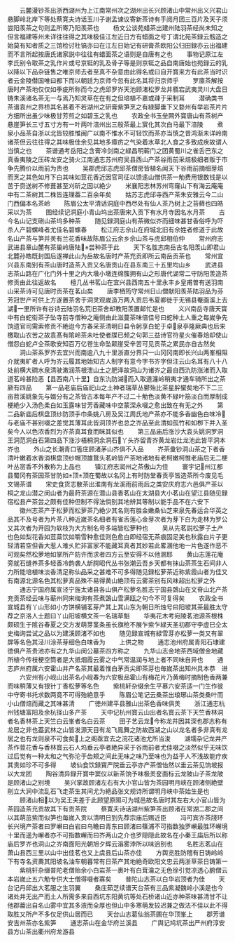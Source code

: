 <!-- { "loadSidebar": true } -->
　　云麓漫钞茶出浙西湖州为上江南常州次之湖州出长兴顾渚山中常州出义兴君山悬脚岭北岸下等处蔡寛夫诗话玉川子谢孟谏议寄新茶诗有手阅月团三百片及天子须尝阳羡茶之句则孟所寄乃阳羡茶也
　　杨文公谈苑蜡茶出建州陆羽茶经尚未知之但言福建等州未详往往得之其味极佳江左近日方有蜡面之号丁谓北苑茶録云剏造之始莫有知者质之三馆检讨杜镐亦曰在江左日始记有研膏茶欧阳公归田録亦云出福建而不言所起按唐氏诸家説中往往有蜡面茶之语则是自唐有之也
　　事物记原江左李氏别令取茶之乳作片或号京铤的乳及骨子等是则京铤之品自南唐始也苑録云的乳以降以下品杂链售之唯京师去者至真不杂意由此得名或曰自开寳来方有此茶当时识者云金陵僣国唯曰都下而以朝廷为京师今忽有此名其将归京师乎
　　罗廪茶解按唐时产茶地仅仅如季疵所称而今之虎邱罗岕天池顾渚松罗龙井鴈宕武夷灵川大盘日铸朱溪诸名茶无一与焉乃知灵草在在有之但培植不嘉或疎于采制耳
　　潜确类书茶谱袁州之界桥其名甚着不若湖州之研膏紫笋烹之有緑脚垂下又婺州有举岩茶片片方细所出虽少味极甘芳煎之如碧玉之乳也
　　农政全书玉垒闗外寳唐山有茶树产悬崖笋长三寸五寸方有一叶两叶涪州出三般茶最上賔化其次白马最下涪陵
　　煮泉小品茶自浙以北皆较胜惟闽广以南不惟水不可轻饮而茶亦当慎之昔鸿渐未详岭南诸茶但云往往得之其味极佳余见其地多瘴疠之气染着水草北人食之多致成疾故谓人当慎之也
　　茶谱通考岳阳之含膏冷剑南之緑昌明蕲门之团黄蜀川之雀舌巴东之真香夷陵之压砖龙安之骑火江南通志苏州府吴县西山产茶谷雨前采焙极细者贩于市争先腾价以雨前为贵也
　　吴郡虎邱志虎邱茶僧房皆植名闻天下谷雨前摘细芽焙而烹之其色如月下白其味如荳花香近因官司征以馈逺山僧供茶一觔费用银数钱是以苦于赍送树不修葺甚至刈斫之因以絶少
　　米襄阳志林苏州穹窿山下有海云庵庵中有二茶树其二株皆连理葢二百余年矣
　　姑苏志虎邱寺西产茶朱安雅云今二山门西偏本名茶岭
　　陈眉公太平清话洞庭中西尽处有仙人茶乃树上之苔藓也四皓采以为茶
　　图经续记洞庭小青山坞出茶唐宋入贡下有水月寺因名水月茶
　　古今名山记支硎山茶坞多种茶
　　随见録洞庭山有茶微似岕而细味甚甘香俗呼为吓杀人产碧螺峰者尤佳名碧螺春
　　松江府志佘山在府城北旧有佘姓者修道于此故名山产茶与笋并羙有兰花香味故陈眉公云余乡佘山茶与虎邱相伯仲
　　常州府志武进县章山麓有茶巢岭唐陆尝种茶于此
　　天下名胜志南岳古名阳羡山即君山北麓孙皓既封国后遂禅此山为岳故名唐时产茶充贡即所云南岳贡茶也
　　常州宜兴县东南别有茶山唐时造茶入贡又名唐贡山在县东南三十五里均山乡
　　武进县志茶山路在广化门外十里之内大墩小墩连绵簇拥有山之形唐代湖常二守防阳羡造茶修贡由此往返故名
　　檀几丛书茗山在宜兴县西南五十里永丰乡皇甫曽有送羽南山采茶诗可见唐时贡茶在茗山矣
　　唐李栖筠守常州日山僧献阳羡茶陆羽品为芬芳冠世产可供上方遂置茶舍于洞灵观嵗造万两入贡后韦夏卿徙于无锡县罨画溪上去湖一里所许有谷诗云陆羽名荒旧茶舍却教阳羡置邮忙是也
　　义兴南岳寺唐天寳中有白蛇衔茶子坠寺前寺僧种之庵侧由此滋蔓茶味倍佳号曰蛇种土人重之每嵗争先饷遗官司需索修贡不絶迨今方春采茶清明日县令躬享白蛇于卓泉亭隆厥典也后来檄取山农苦之故袁髙有隂岭茶未吐使者牒已频之句郭三益诗官符星火催春焙却使山僧怨白蛇卢仝茶歌安知百万亿苍生命坠颠崖受辛苦可见贡茶之累民亦自古然矣
　　洞山茶系罗岕去宜兴而南逾八九十里浙直分界只一山冈冈南即长兴山两峯相阻介就夷旷者人呼为岕云履其地始知古人制字有意今字书岕字但注云山名耳有八十八处前横大磵水泉清驶潄润茶根泄山土之肥泽故洞山为诸岕之最自西氿防涨渚而入取道茗岭甚险恶【县西南八十里】自东氿防湖而入取道瀍岭稍夷才通车骑所出之茶厥有四品
　　第一品老庙后庙祀山之土神者瑞草丛鬰殆比茶星肸蠁矣地不下二三亩苕溪姚象先与婿分有之茶皆古本每年产不过二十觔色淡黄不緑叶筋淡白而厚制成梗絶少入汤色柔白如玉露味甘芳香藏味中空蒙深永啜之愈出致在有无之外
　　第二品新庙后棋盘顶纱防顶手巾条姚八房及吴江周氏地产茶亦不能多香幽色白味冷与老庙不甚别啜之差觉其薄耳此皆洞顶岕也总之岕品至此清如孤竹和如栁下并入圣矣今人以色浓香烈为岕茶真耳食而眯其似也
　　第三品庙后涨沙大袁头姚洞罗洞王洞范洞白石第四品下涨沙梧桐洞余洞石丫头岕留青岕黄龙岩灶龙池此皆平洞本岕也
　　外山之长潮青口箵庄顾渚茅山岕俱不入品
　　岕茶彚钞洞山茶之下者香清叶嫩着水香消棋盘顶纱帽顶雄鵞头茗岭皆产茶地诸地有老柯嫩柯惟老庙后无二梗叶丛宻香不外散称为上品也
　　镇江府志润州之茶傲山为佳
　　寰宇记州江都县蜀冈有茶园茶甘防如顶顶在蜀故以名冈上有时防堂春贡亭皆造茶所今废见毛文锡茶谱
　　宋史食货志散茶出淮南有龙溪雨前雨后之类安庆府志六邑俱产茶以桐之龙山潜之闵山者为最莳茶源在潜山县香茗山在太湖县大小茗山在望江县随见録宿松县产茶尝之颇有佳种但制不得法倘别其地辨其等制以能手品不在六安下
　　徽州志茶产于松萝而松萝茶乃絶少其名则有胜金嫩桑仙芝来泉先春运合华英之品其不及号者为片茶八种近嵗茶名细者有雀舌莲心金芽次者为芽下白为走林为罗公又其次者为开园为软枝为大方制名号多端皆松萝种也
　　吴从先茗説松萝子土产也色如梨花香如荳蘂饮如嚼雪种愈佳则色愈白即经宿无茶痕固足美也秋露白片子更轻清若空但香大惹人难乆贮非富家不能藏耳真者其妙若此畧溷他地一片色遂作恶不可观矣然松萝地如掌所产防许而求者四方云至安得不以他溷耶
　　黄山志莲花庵旁就石缝养茶多轻香冷韵袭人龂腭昭代丛书张潮云吾乡天都有抹山茶茶生石间非人力所能培植味淡香清足称仙品采之甚难不可多得随见録松萝茶近称紫霞山者为佳又有南源北源名色其松萝真品殊不易得黄山絶顶有云雾茶别有风味超出松萝之外
　　通志宁国府属宣泾宁旌太诸县各山俱产松萝名胜志宁国县鵶山在文脊山北产茶充贡茶经云味与蕲州同宋梅询有茶煮鵶山雪满瓯之句今不可复得矣
　　农政全书宣城县有丫山形如小方饼横铺茗芽产其上其山东为朝日所烛号曰阳坡其茶最胜太守荐之京洛人士题曰丫山阳坡横文茶一名瑞草魁
　　华夷花木考宛陵茗池源茶根株颇硕生于隂谷春夏之交方发萌芽茎条虽长旗枪不展乍紫乍緑天圣初郡守李虚巳仝太史梅询尝试之品以为建溪顾渚不如也
　　随见録宣城有緑雪芽亦松萝一类又有翠屏等名色其泾川涂茶芽细色白味香为
　　上供之物
　　通志池州府属青阳石埭建徳俱产茶贵池亦有之九华山闵公墓茶四方称之
　　九华山志金地茶西域僧金地藏所植今传枝梗空筒者是大抵烟霞云雾之中气常温润与地上者不同味自异也
　　通志庐州府属六安霍山并产名茶其最着惟白茅贡尖即茶芽也毎嵗茶出知州具本恭　进
　　六安州有小岘山出茶名小岘春为六安极品霍山有梅花片乃黄梅时摘制色香两兼而味稍薄又有银针丁香松萝等名色
　　紫桃轩杂缀余生平慕六安茶适一门生作彼中守寄书托求数两竟不可得殆絶意乎
　　陈眉公笔记云桑茶出琅琊山茶类桑叶而小山僧焙而藏之其味甚清
　　广徳州建平县雅山出茶色香味俱羙
　　浙江通志杭州钱塘富阳及余杭径山多产茶
　　天中记杭州寳云山出者名寳云茶下天竺香林洞者名香林茶上天竺白云峯者名白云茶
　　田子艺云龙今称龙井因其深也郡志称有龙居之非也葢武林之山皆发源天目有龙飞鳯舞之防故西湖之山以龙名者多非真有龙居之也有龙则泉不可食矣上之阁亟宜去之浣花诸池尤所当浚
　　湖壖杂记龙井产茶作荳花香与香林寳云石人坞垂云亭者絶异采于谷雨前者尤佳啜之淡然似乎无味饮过后觉有一种太和之气弥沦于齿颊之间此无味之味乃至味也为益于人不浅故能疗疾其贵如珍不可多得
　　坡仙食饮録寳严院垂云亭亦产茶僧怡然以垂云茶见饷坡报以大龙团
　　陶谷清异録开寳中窦仪以新茶饷予味极羙奁面标云龙陂山子茶龙陂是顾渚山之别境
　　吴兴掌故顾渚左右有大小官山皆为茶园明月峡在顾渚侧絶壁削立大涧中流乱石飞走茶生其间尤为絶品张文规诗所谓明月峡中茶始生是也
　　顾渚山相以为吴王夫差于此顾望原隰可为城邑故名唐时其左右大小官山皆为茶园造茶充贡故其下有贡茶院
　　蔡寛夫诗话湖州紫笋茶出顾渚在常湖二郡之间以其萌茁紫而似笋也毎嵗入贡以清明日到先荐宗庙后赐近臣
　　冯可宾岕茶牋环长兴境产茶者曰罗嶰曰白岩曰乌瞻曰青东曰顾渚曰篠浦不可指数独罗嶰最胜环嶰境十里而遥为嶰者亦不可指数嶰而曰岕两山之介也罗隠隠此故名在小秦王庙后所以称庙后罗岕也洞山之岕南面阳光朝旭夕辉云滃雾浡所以味逈别也
　　名胜志茗山在萧山县西三里以山中出佳茗也又上虞县后山茶亦佳
　　方舆览胜防稽有日铸岭岭下有寺名资夀其阳坡名油车朝暮常有日茶产其地絶奇欧阳文忠云两浙草茶日铸第一
　　紫桃轩杂缀普陀老僧贻余小白岩茶一裹叶有白茸瀹之无色徐引觉凉透心腑僧云本岩嵗止五六觔专供大士僧得啜者寡矣
　　普陀山志茶以白华岩顶者为佳
　　天台记丹邱出大茗服之生羽翼
　　桑庄茹芝续谱天台茶有三品紫凝魏岭小溪是也今诸处并无出产而土人所需多来自西坑东阳黄坑等处石桥诸山近亦种茶味甚清甘不让他郡葢出自名山雾中宜其多液而全厚也但山中多寒萌发较迟兼之做法不佳以此不得取胜又所产不多仅足供山居而已
　　天台山志葛仙翁茶圃在华顶峯上
　　郡芳谱安吉州茶亦名紫笋
　　通志茶山在金华府兰溪县
　　广舆记鸠坑茶出严州府淳安县方山茶出衢州府龙游县
